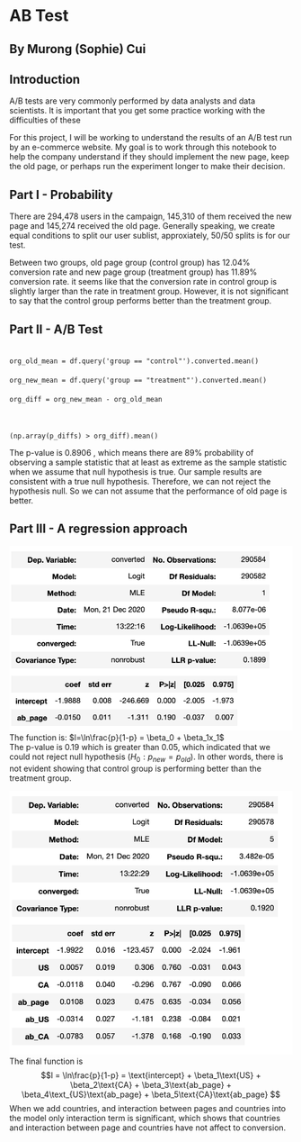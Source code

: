 # AB Test
## By Murong (Sophie) Cui

## Introduction
A/B tests are very commonly performed by data analysts and data scientists.  It is important that you get some practice working with the difficulties of these

For this project, I will be working to understand the results of an A/B test run by an e-commerce website.  My goal is to work through this notebook to help the company understand if they should implement the new page, keep the old page, or perhaps run the experiment longer to make their decision.

## Part I - Probability
There are 294,478 users in the campaign, 145,310 of them received the new page and 145,274 received the old page. Generally speaking, we create equal conditions to split our user sublist, approxiately, 50/50 splits is for our test.

Between two groups, old page group (control group) has 12.04% conversion rate and new page group (treatment group) has 11.89% conversion rate. it seems like that the conversion rate in control group is slightly larger than the rate in treatment group. However, it is not significant to say that the control group performs better than the treatment group.

## Part II - A/B Test
<code>
org_old_mean = df.query('group == "control"').converted.mean()<br>
org_new_mean = df.query('group == "treatment"').converted.mean()<br>
org_diff = org_new_mean - org_old_mean<br>

(np.array(p_diffs) > org_diff).mean()
</code>

The p-value is 0.8906 , which means there are 89% probability of observing a sample statistic that at least as extreme as the sample statistic when we assume that null hypothesis is true.  Our sample results are consistent with a true null hypothesis.
Therefore, we can not reject the hypothesis null.
So we can not assume that the performance of old page is better.

## Part III - A regression approach
![Alt text](pic/lr1.png?raw=true)
The function is: $l=\ln\frac{p}{1-p} = \beta_0 + \beta_1x_1$<br>
The p-value is 0.19 which is greater than 0.05, which indicated that we could not reject null hypothesis ($H_0: p_{new} = p_{old}$). In other words, there is not evident showing that control group is performing better than the treatment group.

![Alt text](pic/lr2.png?raw=true)
The final function is $$l = \ln\frac{p}{1-p} = \text{intercept} + \beta_1\text{US} + \beta_2\text{CA} + \beta_3\text{ab_page} + \beta_4\text_{US}\text{ab_page} + \beta_5\text{CA}\text{ab_page}
$$
When we add countries, and interaction between pages and countries into the model only interaction term is significant, which shows that countries and interaction between page and countries have not affect to conversion.
